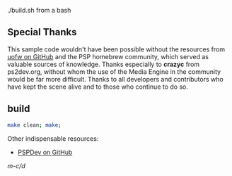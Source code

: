 ./build.sh from a bash

## Special Thanks

This sample code wouldn't have been possible without the resources from [uofw on GitHub](https://github.com/uofw/uofw) and the PSP homebrew community, which served as valuable sources of knowledge.
Thanks especially to **crazyc** from ps2dev.org, without whom the use of the Media Engine in the community would be far more difficult.
Thanks to all developers and contributors who have kept the scene alive and to those who continue to do so.

## build

```bash
make clean; make;
```

Other indispensable resources:
- [PSPDev on GitHub](https://github.com/pspdev)

*m-c/d*
